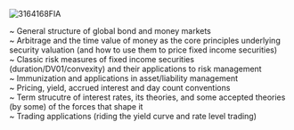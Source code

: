 ![3164168FIA](https://user-images.githubusercontent.com/66035537/202013706-8a8f9f06-5120-4191-ab46-68de01b0b7c4.jpg)

<div> ~ General structure of global bond and money markets </div>
<div> ~ Arbitrage and the time value of money as the core principles underlying security valuation (and how to use them to price fixed income securities) </div>
<div> ~ Classic risk measures of fixed income securities (duration/DV01/convexity) and their applications to risk management </div>
<div> ~ Immunization and applications in asset/liability management </div>
<div> ~ Pricing, yield, accrued interest and day count conventions </div>
<div> ~ Term strucutre of interest rates, its theories, and some accepted theories (by some) of the forces that shape it </div>
<div> ~ Trading applications (riding the yield curve and rate level trading) </div>
